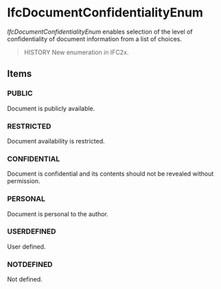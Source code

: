 # IfcDocumentConfidentialityEnum

_IfcDocumentConfidentialityEnum_ enables selection of the level of confidentiality of document information from a list of choices.
<!-- end of short definition -->

> HISTORY New enumeration in IFC2x.

## Items

### PUBLIC
Document is publicly available.

### RESTRICTED
Document availability is restricted.

### CONFIDENTIAL
Document is confidential and its contents should not be revealed without permission.

### PERSONAL
Document is personal to the author.

### USERDEFINED
User defined.

### NOTDEFINED
Not defined.
